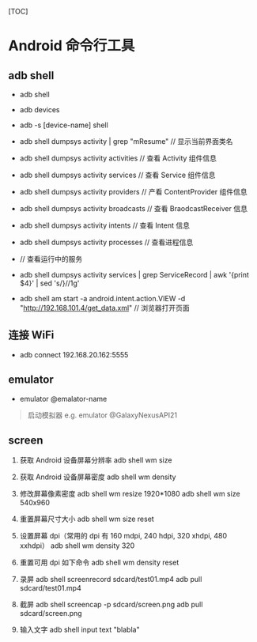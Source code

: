 [TOC]

# Android 命令行工具

## adb shell

- adb shell
- adb devices
- adb -s [device-name] shell

- adb shell dumpsys activity | grep "mResume" // 显示当前界面类名
- adb shell dumpsys activity activities       // 查看 Activity 组件信息
- adb shell dumpsys activity services         // 查看 Service 组件信息
- adb shell dumpsys activity providers        // 产看 ContentProvider 组件信息
- adb shell dumpsys activity broadcasts       // 查看 BraodcastReceiver 信息
- adb shell dumpsys activity intents          // 查看 Intent 信息
- adb shell dumpsys activity processes        // 查看进程信息

- // 查看运行中的服务
- adb shell dumpsys activity services | grep ServiceRecord | awk '{print $4}' | sed 's/}//1g'

- adb shell am start -a android.intent.action.VIEW -d "http://192.168.101.4/get_data.xml" // 浏览器打开页面

## 连接 WiFi

- adb connect 192.168.20.162:5555

## emulator

- emulator @emalator-name
> 启动模拟器 e.g. emulator @GalaxyNexusAPI21

## screen

1. 获取 Android 设备屏幕分辨率
adb shell wm size

2. 获取 Android 设备屏幕密度
adb shell wm density

3. 修改屏幕像素密度
adb shell wm resize 1920*1080
adb shell wm size 540x960

4. 重置屏幕尺寸大小
adb shell wm size reset

5. 设置屏幕 dpi（常用的 dpi 有 160 mdpi, 240 hdpi, 320 xhdpi, 480 xxhdpi）
adb shell wm density 320

6. 重置可用 dpi 如下命令
adb shell wm density reset

7. 录屏
adb shell screenrecord sdcard/test01.mp4
adb pull sdcard/test01.mp4

8. 截屏
adb shell screencap -p sdcard/screen.png
adb pull sdcard/screen.png

9. 输入文字
adb shell input text "blabla"
